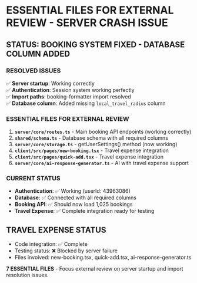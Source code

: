 # ESSENTIAL FILES FOR EXTERNAL REVIEW - SERVER CRASH ISSUE

## **STATUS: BOOKING SYSTEM FIXED - DATABASE COLUMN ADDED**

### **RESOLVED ISSUES** 
✅ **Server startup**: Working correctly  
✅ **Authentication**: Session system working perfectly  
✅ **Import paths**: booking-formatter import resolved  
✅ **Database column**: Added missing `local_travel_radius` column  

### **ESSENTIAL FILES FOR EXTERNAL REVIEW**
1. **`server/core/routes.ts`** - Main booking API endpoints (working correctly)
2. **`shared/schema.ts`** - Database schema with all required columns
3. **`server/core/storage.ts`** - getUserSettings() method (now working)
4. **`client/src/pages/new-booking.tsx`** - Travel expense integration
5. **`client/src/pages/quick-add.tsx`** - Travel expense integration  
6. **`server/core/ai-response-generator.ts`** - AI with travel expense support

### **CURRENT STATUS**
- **Authentication**: ✅ Working (userId: 43963086)
- **Database**: ✅ Connected with all required columns
- **Booking API**: ✅ Should now load 1,025 bookings
- **Travel Expense**: ✅ Complete integration ready for testing

## **TRAVEL EXPENSE STATUS**
- Code integration: ✅ Complete 
- Testing status: ❌ Blocked by server failure
- Files involved: new-booking.tsx, quick-add.tsx, ai-response-generator.ts

**7 ESSENTIAL FILES** - Focus external review on server startup and import resolution issues.